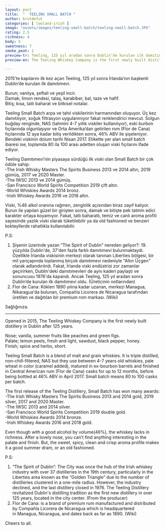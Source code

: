 ```yaml
---
layout: post
title:  "  TEELING SMALL BATCH "
author: brutdefut
categories: [ lowland-irish ]
image: "assets/images/teeling-small-batch/teeling-small-batch.JPG"
rating: 2.5
richness: 4
body: 5
sweetness: 7
smoke_peat: 1
preview-tr: Teeling, 125 yıl aradan sonra Dublin’de kurulan ilk damıtımevi.                  
preview-en: The Teeling Whiskey Company is the first newly built distillery in Dublin after 125 years.            
     
---
```


2015’te kapılarını ilk kez açan Teeling, 125 yıl sonra İrlanda’nın başkenti Dublin’de kurulan ilk damıtımevi.  

Burun; vanilya, şeftali ve yeşil incir.  
Damak; limon rendesi, talaş, karabiber, bal, taze ve hafif.  
Bitiş; kısa, tatlı baharat ve bitkisel notalar.  

Teeling Small Batch arpa ve tahıl viskilerinin harmanından oluşuyor. Üç kez damıtılıyor, soğuk filtrasyon uygulanmıyor fakat renklendirici mevcut. Solgun buğday renginde, NAS (tahmini 4-7 yıllık viskiler kullanılıyor), eski burbon fıçılarında olgunlaşıyor ve Orta Amerika’dan getirilen rom (Flor de Cana) fıçılarında 12 aya kadar bitiş verildikten sonra, 46% ABV ile şişeleniyor. Bendeki viskinin dolum tarihi Nisan 2017. Etikette yer alan small batch ibaresi ise, toplamda 80 ila 100 arası adetten oluşan viski fıçılarını ifade ediyor.     

Teeling Damıtımevi’nin piyasaya sürdüğü ilk viski olan Small Batch bir çok ödüle sahip:     
-The Irish Whisky Masters The Spirits Business 2013 ve 2014 altın, 2019 gümüş, 2017 ve 2020 Master.    
-The IWSC 2013 ve 2014 gümüş.   
-San Francisco World Spirits Competition 2019 çift altın.  
-World Whiskies Awards 2014 bronz.  
-Irish Whiskey Awards 2016 ve 2018 altın.  

Viski, %46 alkol oranına rağmen, zenginlik açısından biraz zayıf kalıyor. Burun ile yapılan güzel bir girişten sonra, damak ve bitişte pek tatmin edici karakter ortaya koyamıyor. Fakat, tatlı baharatlı, temiz ve canlı aroma profili sayesinde yazlık viski olarak tüketilebilir ya da old fashioned ve benzeri kokteyllerde rahatlıkla kullanılabilir.  

P.S:
1. Şişenin üzerinde yazan “The Spirit of Dublin” nereden geliyor?: 19. yüzyılda Dublin'de, 37'den fazla farklı damıtımevi bulunmaktaydı. Özellikle İrlanda viskisinin merkezi olarak tanınan Liberties bölgesi, bir mil yarıçapında toplanmış birçok damıtımevi nedeniyle "Altın Üçgen" olarak adlandırılırdı. Fakat, İrlanda viski endüstrisi zor zamanlar geçirirken, Dublin'deki damıtımevleri de aynı kaderi paylaştı ve sonuncusu 1976'da kapandı. Ancak Teeling, 125 yıl aradan sonra Dublin’de kurulan ilk damıtımevi oldu. (Üreticinin notlarından) 
2. Flor de Cana: Kökleri 1890 yılına kadar uzanan, merkezi Managua, Nikaragua'da bulunan, Compañía Licorera de Nicaragua tarafından üretilen ve dağıtılan bir premium rom markası. (Wiki)  

Sağlığınıza.                      
   
-----------------------------------------------

<p id="english"></p>

Opened in 2015, The Teeling Whiskey Company is the first newly built distillery in Dublin after 125 years.  

Nose; vanilla, summer fruits like peaches and green figs.  
Palate;  lemon peels, fresh and light, sawdust, black pepper, honey.  
Finish; spice and herbs, short.  

Teeling Small Batch is a blend of malt and grain whiskies. It is triple distilled, non-chill-filtered, NAS but they use between 4-7 years old whiskies, pale wheat in color (caramel added), matured in ex-bourbon barrels and finished in Central American rum (Flor de Cana) casks for up to 12 months, before being bottled at 46% ABV in April 2017. Small batch means 80 to 100 casks per batch.  

The first release of the Teeling Distillery, Small Batch has won many awards:   
-The Irish Whisky Masters The Spirits Business 2013 and 2014 gold, 2019 silver, 2017 and 2020 Master.    
-The IWSC 2013 and 2014 silver.   
-San Francisco World Spirits Competition 2019 double gold.  
-World Whiskies Awards 2014 bronze.  
-Irish Whiskey Awards 2016 and 2018 gold.  

Even though with a good alcohol by volume(46%), the whiskey lacks in richness. After a lovely nose, you can’t find anything interesting in the palate and finish. But, the sweet, spicy, clean and crisp aroma profile makes it a good summer dram, or an old fashioned.  

P.S:
1. “The Spirit of Dublin”: The City was once the hub of the Irish whiskey industry with over 37 distilleries in the 19th century, particularly in the Liberties area known as the “Golden Triangle” due to the number of distilleries clustered in a one-mile radius. However, the industry declined, and the last distillery closed in 1976. The Teeling Distillery revitalized Dublin's distilling tradition as the first new distillery in over 125 years, located in the city center. (From the producer) 
2. Flor de Cana: is a brand of premium rum manufactured and distributed by Compañía Licorera de Nicaragua which is headquartered in Managua, Nicaragua, and dates back as far as 1890. (Wiki)  

Cheers to all.  
  
